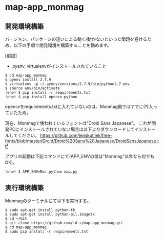 # map-app_monmag

## 開発環境構築

バージョン、パッケージの違いによる動く/動かないといった問題を避けるため、以下の手順で開発環境を構築することを勧めます。

[前提]
* pyenv, virtualenvがインストールされていること

```
$ cd map-app_monmag
$ pyenv install 2.7.9
$ virtualenv -p ~/.pyenv/versions/2.7.9/bin/python2.7 env
$ source env/bin/activate
(env) $ pip install -r requirements.txt
(env) $ pip install opencv-python
```

opencvをrequirements.txtに入れていないのは、Monmag側ではすでに(?)入っていたため。

現在、Monmagで使われているフォントは"Droid Sans Japanese"。
これが開発PCにインストールされていない場合は以下よりダウンロードしてインストールしてください。
https://github.com/jenskutilek/free-fonts/blob/master/Droid/Droid%20Sans%20Japanese/DroidSansJapanese.ttf

アプリの起動は下記コマンドにて(APP_ENVの値は"Monmag"以外なら何でもOK)。

```
(env) $ APP_ENV=Mac python map.py
```


## 実行環境構築

Monmagのターミナルにて以下を実行する。

```
$ sudo apt-get install python-tk
$ sudo apt-get install python-pil.imagetk
$ cd ~/Git
$ git clone https://github.com/id-s/map-app_monmag.git
$ cd map-app_monmag
$ sudo pip install -r requirements.txt
```

